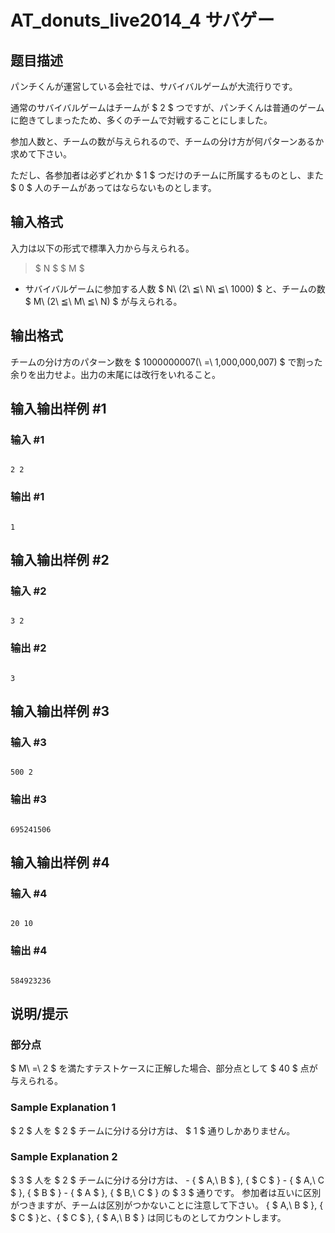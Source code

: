 # AT_donuts_live2014_4 サバゲー

## 题目描述

[problemUrl]: https://atcoder.jp/contests/donuts-live2014/tasks/donuts_live2014_4

パンチくんが運営している会社では、サバイバルゲームが大流行りです。

通常のサバイバルゲームはチームが $ 2 $ つですが、パンチくんは普通のゲームに飽きてしまったため、多くのチームで対戦することにしました。

参加人数と、チームの数が与えられるので、チームの分け方が何パターンあるか求めて下さい。

ただし、各参加者は必ずどれか $ 1 $ つだけのチームに所属するものとし、また $ 0 $ 人のチームがあってはならないものとします。

## 输入格式

入力は以下の形式で標準入力から与えられる。

> $ N $ $ M $

- サバイバルゲームに参加する人数 $ N\ (2\ ≦\ N\ ≦\ 1000) $ と、チームの数 $ M\ (2\ ≦\ M\ ≦\ N) $ が与えられる。

## 输出格式

チームの分け方のパターン数を $ 1000000007(\ =\ 1,000,000,007) $ で割った余りを出力せよ。出力の末尾には改行をいれること。

## 输入输出样例 #1

### 输入 #1

```
2 2
```

### 输出 #1

```
1
```

## 输入输出样例 #2

### 输入 #2

```
3 2
```

### 输出 #2

```
3
```

## 输入输出样例 #3

### 输入 #3

```
500 2
```

### 输出 #3

```
695241506
```

## 输入输出样例 #4

### 输入 #4

```
20 10
```

### 输出 #4

```
584923236
```

## 说明/提示

### 部分点

$ M\ =\ 2 $ を満たすテストケースに正解した場合、部分点として $ 40 $ 点が与えられる。

### Sample Explanation 1

$ 2 $ 人を $ 2 $ チームに分ける分け方は、 $ 1 $ 通りしかありません。

### Sample Explanation 2

$ 3 $ 人を $ 2 $ チームに分ける分け方は、 - { $ A,\ B $ }, { $ C $ } - { $ A,\ C $ }, { $ B $ } - { $ A $ }, { $ B,\ C $ } の $ 3 $ 通りです。 参加者は互いに区別がつきますが、チームは区別がつかないことに注意して下さい。 { $ A,\ B $ }, { $ C $ }と、{ $ C $ }, { $ A,\ B $ } は同じものとしてカウントします。